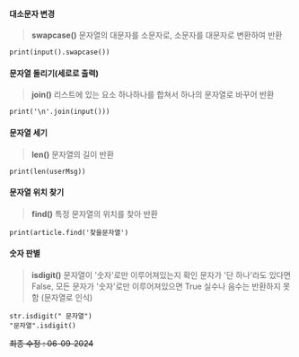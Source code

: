 <h4 id="대소문자-변경">대소문자 변경</h4>
<blockquote>
<p><strong>swapcase()</strong> 
문자열의 대문자를 소문자로, 소문자를 대문자로 변환하여 반환</p>
</blockquote>
<pre><code>print(input().swapcase())</code></pre><h4 id="문자열-돌리기세로로-출력">문자열 돌리기(세로로 출력)</h4>
<blockquote>
<p><strong>join()</strong>
리스트에 있는 요소 하나하나를 합쳐서 하나의 문자열로 바꾸어 반환</p>
</blockquote>
<pre><code>print('\n'.join(input()))</code></pre><h4 id="문자열-세기">문자열 세기</h4>
<blockquote>
<p><strong>len()</strong>
문자열의 길이 반환</p>
</blockquote>
<pre><code>print(len(userMsg))</code></pre><h4 id="문자열-위치-찾기">문자열 위치 찾기</h4>
<blockquote>
<p><strong>find()</strong>
특정 문자열의 위치를 찾아 반환</p>
</blockquote>
<pre><code>print(article.find('찾을문자열')</code></pre><h4 id="숫자-판별">숫자 판별</h4>
<blockquote>
<p><strong>isdigit()</strong>
문자열이 '숫자'로만 이루어져있는지 확인
문자가 '단 하나'라도 있다면 False,
모든 문자가 '숫자'로만 이루어져있으면 True
실수나 음수는 반환하지 못함 (문자열로 인식)</p>
</blockquote>
<pre><code>str.isdigit(&quot; 문자열&quot;)
&quot;문자열&quot;.isdigit()</code></pre><p><del>최종 수정 : 06-09-2024</del></p>